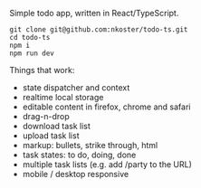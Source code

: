 Simple todo app, written in React/TypeScript.

```
git clone git@github.com:nkoster/todo-ts.git
cd todo-ts
npm i
npm run dev
```

Things that work:

- state dispatcher and context
- realtime local storage
- editable content in firefox, chrome and safari
- drag-n-drop
- download task list
- upload task list
- markup: bullets, strike through, html
- task states: to do, doing, done
- multiple task lists (e.g. add /party to the URL)
- mobile / desktop responsive
